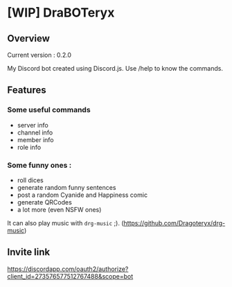 # [WIP] DraBOTeryx

## Overview
Current version : 0.2.0

My Discord bot created using Discord.js.
Use /help to know the commands.

## Features
### Some useful commands
* server info
* channel info
* member info
* role info

### Some funny ones :
* roll dices
* generate random funny sentences
* post a random Cyanide and Happiness comic
* generate QRCodes
* a lot more (even NSFW ones)

It can also play music with ``drg-music`` ;). (https://github.com/Dragoteryx/drg-music)

## Invite link
https://discordapp.com/oauth2/authorize?client_id=273576577512767488&scope=bot
